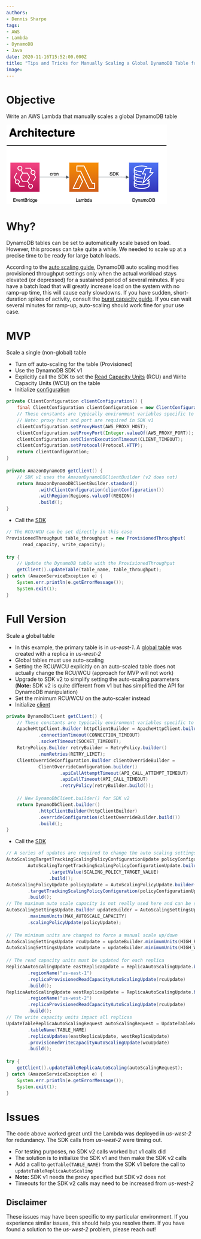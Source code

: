 ```yaml
---
authors:
- Dennis Sharpe
tags:
- AWS
- Lambda
- DynamoDB
- Java
date: 2020-11-16T15:52:00.000Z
title: "Tips and Tricks for Manually Scaling a Global DynamoDB Table from an AWS Lambda"
image:
---
```

# Objective
Write an AWS Lambda that manually scales a global DynamoDB table

![Architecture](https://raw.githubusercontent.com/ippontech/blog-usa/master/images/2020/11/dynamodb_architecture.png)

# Why?
DynamoDB tables can be set to automatically scale based on load. However, this process can take quite a while. We needed to scale up at a precise time to be ready for large batch loads.

According to the [auto scaling guide](https://docs.aws.amazon.com/amazondynamodb/latest/developerguide/AutoScaling.html), DynamoDB auto scaling modifies provisioned throughput settings only when the actual workload stays elevated (or depressed) for a sustained period of several minutes. If you have a batch load that will greatly increase load on the system with no ramp-up time, this will cause early slowdowns. If you have sudden, short-duration spikes of activity, consult the [burst capacity guide](https://docs.aws.amazon.com/amazondynamodb/latest/developerguide/bp-partition-key-design.html#bp-partition-key-throughput-bursting). If you can wait several minutes for ramp-up, auto-scaling should work fine for your use case. 

# MVP
Scale a single (non-global) table
- Turn off auto-scaling for the table (Provisioned)
- Use the DynamoDB SDK v1
- Explicitly call the SDK to set the [Read Capacity Units](https://docs.aws.amazon.com/amazondynamodb/latest/developerguide/HowItWorks.ReadWriteCapacityMode.html) (RCU) and Write Capacity Units (WCU) on the table
- Initialize [configuration](https://docs.aws.amazon.com/AWSJavaSDK/latest/javadoc/com/amazonaws/ClientConfiguration.html)
```java
private ClientConfiguration clientConfiguration() {
    final ClientConfiguration clientConfiguration = new ClientConfiguration();
    // These constants are typically environment variables specific to your environment
    // Note: proxy host and port are required in SDK v1
    clientConfiguration.setProxyHost(AWS_PROXY_HOST);
    clientConfiguration.setProxyPort(Integer.valueOf(AWS_PROXY_PORT));
    clientConfiguration.setClientExecutionTimeout(CLIENT_TIMEOUT);
    clientConfiguration.setProtocol(Protocol.HTTP);
    return clientConfiguration;
}

private AmazonDynamoDB getClient() {
    // SDK v1 uses the AmazonDynamoDBClientBuilder (v2 does not)
    return AmazonDynamoDBClientBuilder.standard()
            .withClientConfiguration(clientConfiguration())
            .withRegion(Regions.valueOf(REGION))
            .build();
}
```
- Call the [SDK](https://docs.aws.amazon.com/AWSJavaSDK/latest/javadoc/com/amazonaws/services/dynamodbv2/model/ProvisionedThroughput.html)
```java
// The RCU/WCU can be set directly in this case
ProvisionedThroughput table_throughput = new ProvisionedThroughput(
      read_capacity, write_capacity);

try {
    // Update the DynamoDB table with the ProvisionedThroughput
    getClient().updateTable(table_name, table_throughput);
} catch (AmazonServiceException e) {
    System.err.println(e.getErrorMessage());
    System.exit(1);
}
```

# Full Version
Scale a global table
- In this example, the primary table is in _us-east-1_. A [global table](https://docs.aws.amazon.com/amazondynamodb/latest/developerguide/globaltables.tutorial.html) was created with a replica in _us-west-2_
- Global tables must use auto-scaling
- Setting the RCU/WCU explicitly on an auto-scaled table does not actually change the RCU/WCU (approach for MVP will not work)
- Upgrade to SDK v2 to simplify setting the auto-scaling parameters (**Note:** SDK v2 is quite different from v1 but has simplified the API for DynamoDB manipulation)
- Set the minimum RCU/WCU on the auto-scaler instead
- Initialize [client](https://sdk.amazonaws.com/java/api/latest/software/amazon/awssdk/services/dynamodb/DynamoDbClient.html)
```java
private DynamoDbClient getClient() {
    // These constants are typically environment variables specific to your environment
    ApacheHttpClient.Builder httpClientBuilder = ApacheHttpClient.builder()
            .connectionTimeout(CONNECTION_TIMEOUT)
            .socketTimeout(SOCKET_TIMEOUT);
    RetryPolicy.Builder retryBuilder = RetryPolicy.builder()
            .numRetries(RETRY_LIMIT);
    ClientOverrideConfiguration.Builder clientOverrideBuilder =
            ClientOverrideConfiguration.builder()
                    .apiCallAttemptTimeout(API_CALL_ATTEMPT_TIMEOUT)
                    .apiCallTimeout(API_CALL_TIMEOUT)
                    .retryPolicy(retryBuilder.build());

    // New DynamoDbClient.builder() for SDK v2
    return DynamoDbClient.builder()
            .httpClientBuilder(httpClientBuilder)
            .overrideConfiguration(clientOverrideBuilder.build())
            .build();
}
```
- Call the [SDK](https://sdk.amazonaws.com/java/api/latest/software/amazon/awssdk/services/dynamodb/model/UpdateTableReplicaAutoScalingRequest.html)
```java
// A series of updates are required to change the auto scaling settings
AutoScalingTargetTrackingScalingPolicyConfigurationUpdate policyConfigurationUpdate =
        AutoScalingTargetTrackingScalingPolicyConfigurationUpdate.builder()
                .targetValue(SCALING_POLICY_TARGET_VALUE)
                .build();
AutoScalingPolicyUpdate policyUpdate = AutoScalingPolicyUpdate.builder()
        .targetTrackingScalingPolicyConfiguration(policyConfigurationUpdate)
        .build();
// The maximum auto scale capacity is not really used here and can be set to an arbitrarily high number
AutoScalingSettingsUpdate.Builder updateBuilder = AutoScalingSettingsUpdate.builder()
        .maximumUnits(MAX_AUTOSCALE_CAPACITY)
        .scalingPolicyUpdate(policyUpdate);

// The minimum units are changed to force a manual scale up/down
AutoScalingSettingsUpdate rcuUpdate = updateBuilder.minimumUnits(HIGH_READ_CAPACITY_UNITS).build();
AutoScalingSettingsUpdate wcuUpdate = updateBuilder.minimumUnits(HIGH_WRITE_CAPACITY_UNITS).build();

// The read capacity units must be updated for each replica
ReplicaAutoScalingUpdate eastReplicaUpdate = ReplicaAutoScalingUpdate.builder()
        .regionName("us-east-1")
        .replicaProvisionedReadCapacityAutoScalingUpdate(rcuUpdate)
        .build();
ReplicaAutoScalingUpdate westReplicaUpdate = ReplicaAutoScalingUpdate.builder()
        .regionName("us-west-2")
        .replicaProvisionedReadCapacityAutoScalingUpdate(rcuUpdate)
        .build();
// The write capacity units impact all replicas
UpdateTableReplicaAutoScalingRequest autoScalingRequest = UpdateTableReplicaAutoScalingRequest.builder()
        .tableName(TABLE_NAME)
        .replicaUpdates(eastReplicaUpdate, westReplicaUpdate)
        .provisionedWriteCapacityAutoScalingUpdate(wcuUpdate)
        .build();

try {
    getClient().updateTableReplicaAutoScaling(autoScalingRequest);
} catch (AmazonServiceException e) {
    System.err.println(e.getErrorMessage());
    System.exit(1);
}
```

# Issues
The code above worked great until the Lambda was deployed in _us-west-2_ for redundancy. The SDK calls from _us-west-2_ were timing out.
- For testing purposes, no SDK v2 calls worked but v1 calls did
- The solution is to initialize the SDK v1 and then make the SDK v2 calls
- Add a call to `getTable(TABLE_NAME)` from the SDK v1 before the call to `updateTableReplicaAutoScaling`
- **Note:** SDK v1 needs the proxy specified but SDK v2 does not
- Timeouts for the SDK v2 calls may need to be increased from _us-west-2_

## Disclaimer
These issues may have been specific to my particular environment. If you experience similar issues, this should help you resolve them. If you have found a solution to the _us-west-2_ problem, please reach out!